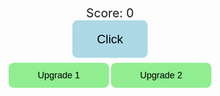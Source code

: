 <!-- HTML Markup for the game interface -->
<div id="game">
  <div id="score">Score: <span id="score-value">0</span></div>
  <button id="click-button">Click</button>
  <div id="upgrades">
    <!-- Add an upgrade button for each upgrade -->
    <button class="upgrade-button" data-cost="100" data-multiplier="2">Upgrade 1</button>
    <button class="upgrade-button" data-cost="1000" data-multiplier="5">Upgrade 2</button>
    <!-- Add additional upgrade buttons as needed -->
  </div>
</div>

<!-- Style the game interface using CSS -->
<style>
  #game {
    display: flex;
    flex-direction: column;
    align-items: center;
  }

  #score {
    font-size: 24px;
  }

  #click-button {
    width: 150px;
    height: 75px;
    font-size: 24px;
    background-color: lightblue;
    border: none;
    border-radius: 10px;
  }

  .upgrade-button {
    width: 200px;
    height: 50px;
    margin: 10px 0;
    font-size: 18px;
    background-color: lightgreen;
    border: none;
    border-radius: 10px;
  }

  .upgrade-button[disabled] {
    background-color: gray;
  }
</style>

<!-- Add the JavaScript to handle the game logic -->
<script>
  // Get the game elements
  const clickButton = document.getElementById('click-button');
  const scoreValue = document.getElementById('score-value');
  const upgrades = document.querySelectorAll('.upgrade-button');

  // Initialize the game state
  let score = 0;
  let multiplier = 1;

  // Add a click event listener to the click button
  clickButton.addEventListener('click', () => {
    // Increment the score by the multiplier
    score += multiplier;

    // Update the score display
    scoreValue.textContent = score;
  });

  // Add a click event listener to the upgrade buttons
  upgrades.forEach(upgradeButton => {
    upgradeButton.addEventListener('click', () => {
      // Get the cost and multiplier for the upgrade
      const cost = Number(upgradeButton.dataset.cost);
      const newMultiplier = Number(upgradeButton.dataset.multiplier);

      // Check if the player has enough points to purchase the upgrade
      if (score >= cost) {
        // Decrement the score by the cost
        score -= cost;

        // Update the multiplier and score display
        multiplier = newMultiplier;
        scoreValue.textContent = score;

        // Enable the next upgrade button
        const nextUpgradeButton = upgradeButton.nextElementSibling;
        if (nextUpgradeButton) {
          nextUpgradeButton.disabled = false;
        }
      }
    });
  });
</script>
